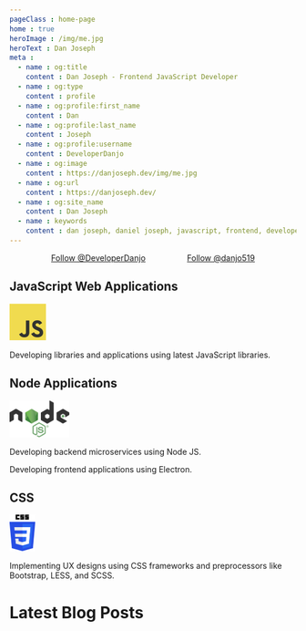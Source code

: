 ```yaml
---
pageClass : home-page
home : true
heroImage : /img/me.jpg
heroText : Dan Joseph
meta :
  - name : og:title
    content : Dan Joseph - Frontend JavaScript Developer
  - name : og:type
    content : profile
  - name : og:profile:first_name
    content : Dan
  - name : og:profile:last_name
    content : Joseph
  - name : og:profile:username
    content : DeveloperDanjo
  - name : og:image
    content : https://danjoseph.dev/img/me.jpg
  - name : og:url
    content : https://danjoseph.dev/
  - name : og:site_name
    content : Dan Joseph
  - name : keywords
    content : dan joseph, daniel joseph, javascript, frontend, developer, node, electron, es6, css, less, scss
---
```

<div style="display: flex; justify-content: space-evenly;">
<div>
<a href="https://twitter.com/DeveloperDanjo?ref_src=twsrc%5Etfw" class="twitter-follow-button" data-show-count="false">Follow @DeveloperDanjo</a>
<script async src="https://platform.twitter.com/widgets.js" charset="utf-8"></script>
</div>
<div>
<a class="github-button" href="https://github.com/danjo519" aria-label="Follow @danjo519 on GitHub">Follow @danjo519</a>
<script async defer src="https://buttons.github.io/buttons.js"></script>
</div>
</div>

<div class="features">
    <div class="feature">
        <h2>JavaScript Web Applications</h2>
        <div class="feature-img"><img src="/img/js-logo.png" height="64" /></div>
        <p>Developing libraries and applications using latest JavaScript libraries.</p>
    </div>
    <div class="feature">
        <h2>Node Applications</h2>
        <div class="feature-img"><img src="/img/node-logo.png" height="64" /></div>
        <p>Developing backend microservices using Node JS.</p>
        <p>Developing frontend applications using Electron.</p>
    </div>
    <div class="feature">
        <h2>CSS</h2>
        <div class="feature-img"><img src="/img/css-logo.png" height="64" /></div>
        <p>Implementing UX designs using CSS frameworks and preprocessors like Bootstrap, LESS, and SCSS.</p>
    </div>
</div>

# Latest Blog Posts
<Posts page="blog" limit=5 />
